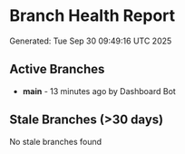 # Branch Health Report
Generated: Tue Sep 30 09:49:16 UTC 2025

## Active Branches
- **main** - 13 minutes ago by Dashboard Bot

## Stale Branches (>30 days)
No stale branches found
